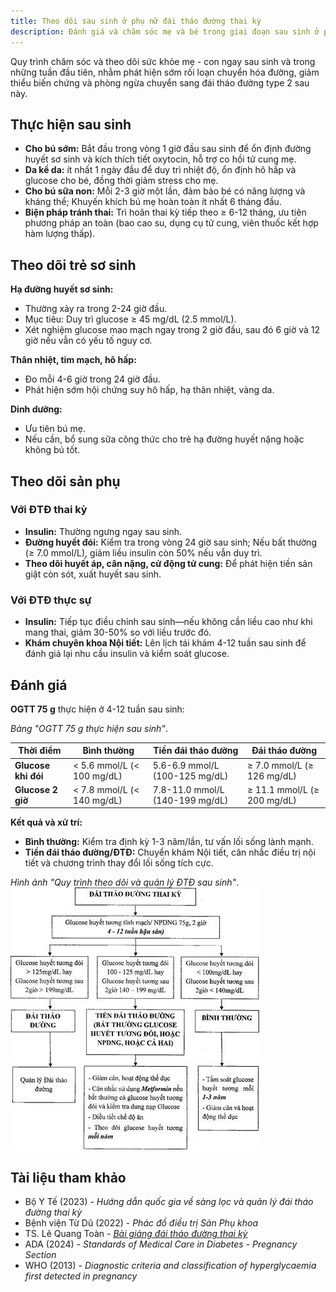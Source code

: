 ```yaml
---
title: Theo dõi sau sinh ở phụ nữ đái tháo đường thai kỳ
description: Đánh giá và chăm sóc mẹ và bé trong giai đoạn sau sinh ở phụ nữ từng bị đái tháo đường thai kỳ.
---
```


Quy trình chăm sóc và theo dõi sức khỏe mẹ - con ngay sau sinh và trong những tuần đầu tiên, nhằm phát hiện sớm rối loạn chuyển hóa đường, giảm thiểu biến chứng và phòng ngừa chuyển sang đái tháo đường type 2 sau này.

## Thực hiện sau sinh

- **Cho bú sớm:** Bắt đầu trong vòng 1 giờ đầu sau sinh để ổn định đường huyết sơ sinh và kích thích tiết oxytocin, hỗ trợ co hồi tử cung mẹ.
- **Da kề da:** ít nhất 1 ngày đầu để duy trì nhiệt độ, ổn định hô hấp và glucose cho bé, đồng thời giảm stress cho mẹ.
- **Cho bú sữa non:** Mỗi 2-3 giờ một lần, đảm bảo bé có năng lượng và kháng thể; Khuyến khích bú mẹ hoàn toàn ít nhất 6 tháng đầu.
- **Biện pháp tránh thai:** Trì hoãn thai kỳ tiếp theo ≥ 6-12 tháng, ưu tiên phương pháp an toàn (bao cao su, dụng cụ tử cung, viên thuốc kết hợp hàm lượng thấp).

## Theo dõi trẻ sơ sinh

**Hạ đường huyết sơ sinh:**

- Thường xảy ra trong 2-24 giờ đầu.
- Mục tiêu: Duy trì glucose ≥ 45 mg/dL (2.5 mmol/L).
- Xét nghiệm glucose mao mạch ngay trong 2 giờ đầu, sau đó 6 giờ và 12 giờ nếu vẫn có yếu tố nguy cơ.

**Thân nhiệt, tim mạch, hô hấp:**

- Đo mỗi 4-6 giờ trong 24 giờ đầu.
- Phát hiện sớm hội chứng suy hô hấp, hạ thân nhiệt, vàng da.

**Dinh dưỡng:**

- Ưu tiên bú mẹ.
- Nếu cần, bổ sung sữa công thức cho trẻ hạ đường huyết nặng hoặc không bú tốt.

## Theo dõi sản phụ

### Với ĐTĐ thai kỳ

- **Insulin:** Thường ngưng ngay sau sinh.
- **Đường huyết đói:** Kiểm tra trong vòng 24 giờ sau sinh; Nếu bất thường (≥ 7.0 mmol/L), giảm liều insulin còn 50% nếu vẫn duy trì.
- **Theo dõi huyết áp, cân nặng, cử động tử cung:** Để phát hiện tiền sản giật còn sót, xuất huyết sau sinh.

### Với ĐTĐ thực sự

- **Insulin:** Tiếp tục điều chỉnh sau sinh—nếu không cần liều cao như khi mang thai, giảm 30-50% so với liều trước đó.
- **Khám chuyên khoa Nội tiết:** Lên lịch tái khám 4-12 tuần sau sinh để đánh giá lại nhu cầu insulin và kiểm soát glucose.

## Đánh giá

**OGTT 75 g** thực hiện ở 4-12 tuần sau sinh:

_Bảng "OGTT 75 g thực hiện sau sinh"_.

| **Thời điểm**       | Bình thường                | Tiền đái tháo đường             | Đái tháo đường              |
| ------------------- | -------------------------- | ------------------------------- | --------------------------- |
| **Glucose khi đói** | < 5.6 mmol/L (< 100 mg/dL) | 5.6-6.9 mmol/L (100-125 mg/dL)  | ≥ 7.0 mmol/L (≥ 126 mg/dL)  |
| **Glucose 2 giờ**   | < 7.8 mmol/L (< 140 mg/dL) | 7.8-11.0 mmol/L (140-199 mg/dL) | ≥ 11.1 mmol/L (≥ 200 mg/dL) |

**Kết quả và xử trí:**

- **Bình thường:** Kiểm tra định kỳ 1-3 năm/lần, tư vấn lối sống lành mạnh.
- **Tiền đái tháo đường/ĐTĐ:** Chuyển khám Nội tiết, cân nhắc điều trị nội tiết và chương trình thay đổi lối sống tích cực.

_Hình ảnh "Quy trình theo dõi và quản lý ĐTĐ sau sinh"_.
![Theo dõi và quản lý ĐTĐ sau sinh](./_images/theo-doi-va-quan-ly-dai-thao-duong-sau-sinh.jpg)

## Tài liệu tham khảo

- Bộ Y Tế (2023) - _Hướng dẫn quốc gia về sàng lọc và quản lý đái tháo đường thai kỳ_
- Bệnh viện Từ Dũ (2022) - _Phác đồ điều trị Sản Phụ khoa_
- TS. Lê Quang Toàn - [_Bài giảng đái tháo đường thai kỳ_](https://www.youtube.com/watch?v=WV4g4cJdMCo)
- ADA (2024) - _Standards of Medical Care in Diabetes - Pregnancy Section_
- WHO (2013) - _Diagnostic criteria and classification of hyperglycaemia first detected in pregnancy_
